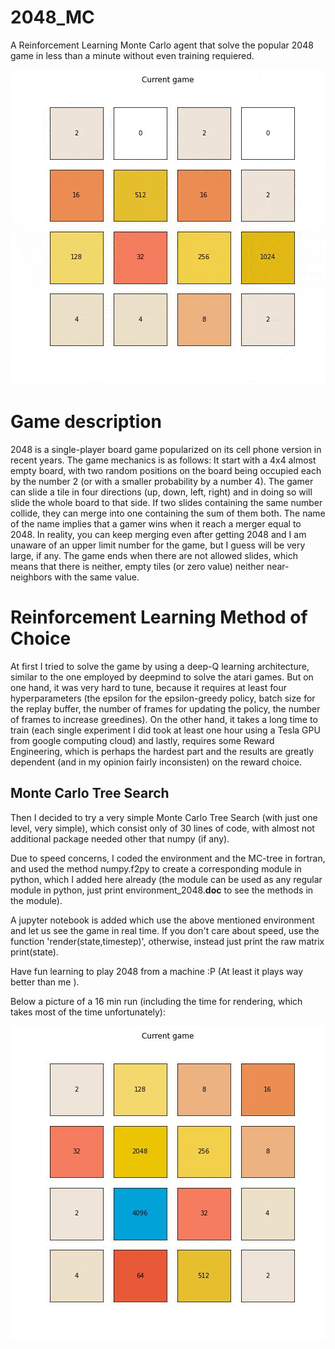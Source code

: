 # 2048_MC

A Reinforcement Learning Monte Carlo agent that solve the popular 2048 game in less than a minute without even training requiered.

 ![Alt Text](https://github.com/cargicar/2048_MC/blob/main/2048_short.gif)

# Game description

2048 is a single-player board game popularized on its cell phone version in recent years. The game mechanics is as follows: It start with a 4x4 almost empty board, with two random positions on the board being occupied each by the number 2 (or with a smaller probability by a number 4). The gamer can slide a tile in four directions (up, down, left, right) and in doing so will slide the whole board to that side. If two slides containing the same number collide, they can merge into one containing the sum of them both. The name of the name implies that a gamer wins when it reach a merger equal to 2048. In reality, you can keep merging even after getting 2048 and I am unaware of an upper limit number for the game, but I guess will be very large, if any. The game ends when there are not allowed slides, which means that there is neither, empty tiles (or zero value) neither near-neighbors with the same value.

# Reinforcement Learning Method of Choice

At first I tried to solve the game by using a deep-Q learning architecture, similar to the one employed by deepmind to solve the atari games. But on one hand, it was very hard to tune, because it requires at least four hyperparameters (the epsilon for the epsilon-greedy policy, batch size for the replay buffer, the number of frames for updating the policy, the number of frames to increase greedines). On the other hand, it takes a long time to train (each single experiment I did took at least one hour using a Tesla GPU from google computing cloud) and lastly, requires some Reward Engineering, which is perhaps the hardest part and the results are greatly dependent (and in my opinion fairly inconsisten) on the reward choice. 

## Monte Carlo Tree Search

Then I decided to try a very simple Monte Carlo Tree Search (with just one level, very simple), which consist only of 30 lines of code, with almost not additional package needed other that numpy (if any). 

Due to speed concerns, I coded the environment and the MC-tree in fortran, and used the method numpy.f2py to create a corresponding module in python, which I added here already (the module can be used as any regular module in python, just print environment_2048.__doc__ to see the methods in the module). 

A jupyter notebook is added which use the above mentioned environment and let us see the game in real time. If you don't care about speed, use the function 'render(state,timestep)',  otherwise, instead just print the raw matrix print(state).

Have fun learning to play 2048 from a machine :P (At least it plays way better than me ).

Below a picture of a 16 min run (including the time for rendering, which takes most of the time unfortunately):

![Alt Text](https://github.com/cargicar/2048_MC/blob/main/frame_3321.JPG)



